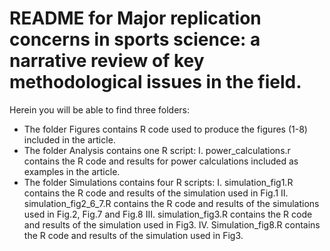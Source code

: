 # README for Major replication concerns in sports science: a narrative review of key methodological issues in the field. 
Herein you will be able to find three folders:
-	The folder Figures contains R code used to produce the figures (1-8) included in the article. 
-	The folder Analysis contains one R script: 
I.	power_calculations.r contains the R code and results for power calculations included as examples in the article. 
-	The folder Simulations contains four R scripts: 
I.	simulation_fig1.R contains the R code and results of the simulation used in Fig.1
II.	simulation_fig2_6_7.R contains the R code and results of the simulations used in Fig.2, Fig.7 and Fig.8
III.	simulation_fig3.R contains the R code and results of the simulation used in Fig3.
IV.	Simulation_fig8.R contains the R code and results of the simulation used in Fig3.
